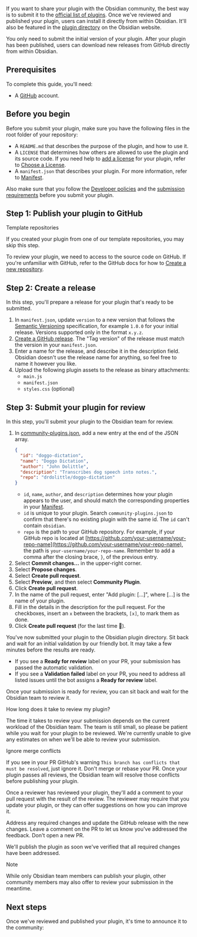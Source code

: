 If you want to share your plugin with the Obsidian community, the best way is to submit it to the [official list of plugins](https://github.com/obsidianmd/obsidian-releases/blob/master/community-plugins.json). Once we've reviewed and published your plugin, users can install it directly from within Obsidian. It'll also be featured in the [plugin directory](https://obsidian.md/plugins) on the Obsidian website.

You only need to submit the initial version of your plugin. After your plugin has been published, users can download new releases from GitHub directly from within Obsidian.

## Prerequisites

To complete this guide, you'll need:

- A [GitHub](https://github.com/signup) account.

## Before you begin

Before you submit your plugin, make sure you have the following files in the root folder of your repository:

- A `README.md` that describes the purpose of the plugin, and how to use it.
- A `LICENSE` that determines how others are allowed to use the plugin and its source code. If you need help to [add a license](https://docs.github.com/en/communities/setting-up-your-project-for-healthy-contributions/adding-a-license-to-a-repository) for your plugin, refer to [Choose a License](https://choosealicense.com/).
- A `manifest.json` that describes your plugin. For more information, refer to [Manifest](https://docs.obsidian.md/Reference/Manifest).

Also make sure that you follow the [Developer policies](https://docs.obsidian.md/Developer+policies) and the [submission requirements](https://docs.obsidian.md/Plugins/Releasing/Submission+requirements+for+plugins) before you submit your plugin.

## Step 1: Publish your plugin to GitHub

Template repositories

If you created your plugin from one of our template repositories, you may skip this step.

To review your plugin, we need to access to the source code on GitHub. If you're unfamiliar with GitHub, refer to the GitHub docs for how to [Create a new repository](https://docs.github.com/en/repositories/creating-and-managing-repositories/creating-a-new-repository).

## Step 2: Create a release

In this step, you'll prepare a release for your plugin that's ready to be submitted.

1. In `manifest.json`, update `version` to a new version that follows the [Semantic Versioning](https://semver.org/) specification, for example `1.0.0` for your initial release. Versions supported only in the format `x.y.z`.
2. [Create a GitHub release](https://docs.github.com/en/repositories/releasing-projects-on-github/managing-releases-in-a-repository#creating-a-release). The "Tag version" of the release must match the version in your `manifest.json`.
3. Enter a name for the release, and describe it in the description field. Obsidian doesn't use the release name for anything, so feel free to name it however you like.
4. Upload the following plugin assets to the release as binary attachments:
	- `main.js`
	- `manifest.json`
	- `styles.css` (optional)

## Step 3: Submit your plugin for review

In this step, you'll submit your plugin to the Obsidian team for review.

1. In [community-plugins.json](https://github.com/obsidianmd/obsidian-releases/edit/master/community-plugins.json), add a new entry at the end of the JSON array.
	```json
	{
	  "id": "doggo-dictation",
	  "name": "Doggo Dictation",
	  "author": "John Dolittle",
	  "description": "Transcribes dog speech into notes.",
	  "repo": "drdolittle/doggo-dictation"
	}
	```
	- `id`, `name`, `author`, and `description` determines how your plugin appears to the user, and should match the corresponding properties in your [Manifest](https://docs.obsidian.md/Reference/Manifest).
	- `id` is unique to your plugin. Search `community-plugins.json` to confirm that there's no existing plugin with the same id. The `id` can't contain `obsidian`.
	- `repo` is the path to your GitHub repository. For example, if your GitHub repo is located at [https://github.com/your-username/your-repo-name](https://github.com/your-username/your-repo-name), the path is `your-username/your-repo-name`.
	Remember to add a comma after the closing brace, `}`, of the previous entry.
2. Select **Commit changes...** in the upper-right corner.
3. Select **Propose changes**.
4. Select **Create pull request**.
5. Select **Preview**, and then select **Community Plugin**.
6. Click **Create pull request**.
7. In the name of the pull request, enter "Add plugin: \[...\]", where \[...\] is the name of your plugin.
8. Fill in the details in the description for the pull request. For the checkboxes, insert an `x` between the brackets, `[x]`, to mark them as done.
9. Click **Create pull request** (for the last time 🤞).

You've now submitted your plugin to the Obsidian plugin directory. Sit back and wait for an initial validation by our friendly bot. It may take a few minutes before the results are ready.

- If you see a **Ready for review** label on your PR, your submission has passed the automatic validation.
- If you see a **Validation failed** label on your PR, you need to address all listed issues until the bot assigns a **Ready for review** label.

Once your submission is ready for review, you can sit back and wait for the Obsidian team to review it.

How long does it take to review my plugin?

The time it takes to review your submission depends on the current workload of the Obsidian team. The team is still small, so please be patient while you wait for your plugin to be reviewed. We're currently unable to give any estimates on when we'll be able to review your submission.

Ignore merge conflicts

If you see in your PR GitHub's warning `This branch has conflicts that must be resolved`, just ignore it. Don't merge or rebase your PR.
Once your plugin passes all reviews, the Obsidian team will resolve those conflicts before publishing your plugin.

Once a reviewer has reviewed your plugin, they'll add a comment to your pull request with the result of the review. The reviewer may require that you update your plugin, or they can offer suggestions on how you can improve it.

Address any required changes and update the GitHub release with the new changes. Leave a comment on the PR to let us know you've addressed the feedback. Don't open a new PR.

We'll publish the plugin as soon we've verified that all required changes have been addressed.

Note

While only Obsidian team members can publish your plugin, other community members may also offer to review your submission in the meantime.

## Next steps

Once we've reviewed and published your plugin, it's time to announce it to the community:
